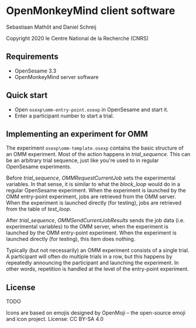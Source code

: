 # OpenMonkeyMind client software

Sebastiaan Mathôt and Daniel Schreij

Copyright 2020 le Centre National de la Recherche (CNRS)


## Requirements

- OpenSesame 3.3
- OpenMonkeyMind server software


## Quick start

- Open `osexp\omm-entry-point.osexp` in OpenSesame and start it.
- Enter a participant number to start a trial.


## Implementing an experiment for OMM

The experiment `osexp\omm-template.osexp` contains the basic structure of an OMM experiment. Most of the action happens in *trial_sequence*. This can be an arbitrary trial sequence, just like you're used to in regular OpenSesame experiments.

Before *trial_sequence*, *OMMRequestCurrentJob* sets the experimental variables. In that sense, it is similar to what the *block_loop* would do in a regular OpenSesame experiment. When the experiment is launched by the OMM entry-point experiment, jobs are retrieved from the OMM server. When the experiment is launched directly (for testing), jobs are retrieved from the table of *test_loop*.

After *trial_sequence*, *OMMSendCurrentJobResults* sends the job data (i.e. experimental variables) to the OMM server, when the experiment is launched by the OMM entry-point experiment. When the experiment is launched directly (for testing), this item does nothing.

Typically (but not necessarily) an OMM experiment consists of a single trial. A participant will often do multiple trials in a row, but this happens by repeatedly announcing the participant and launching the experiment. In other words, repetition is handled at the level of the entry-point experiment.


## License

TODO

Icons are based on emojis designed by OpenMoji – the open-source emoji and icon project. License: CC BY-SA 4.0
